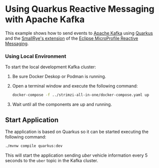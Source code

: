 # Using Quarkus Reactive Messaging with Apache Kafka

This example shows how to send events to [Apache Kafka](https://kafka.apache.org/) using [Quarkus](https://quarkus.io/) and the [SmallRye's extension](https://smallrye.io/smallrye-reactive-messaging/) of the [Eclipse MicroProfile Reactive Messaging](https://github.com/eclipse/microprofile-reactive-messaging).

### Using Local Environment

To start the local development Kafka cluster:

1. Be sure Docker Deskop or Podman is running.

2. Open a terminal window and execute the following command:
    ```sh
    docker-compose -f ../strimzi-all-in-one/docker-compose.yaml up
    ```

3. Wait until all the components are up and running.

## Start Application

The application is based on Quarkus so it can be started executing the following command:

```sh
./mvnw compile quarkus:dev
```

This will start the application sending _uber_ vehicle information every 5 seconds to the `uber` topic in the Kafka cluster.